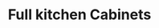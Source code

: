 ---
title: "Full kitchen Cabinets"
image: "src/img/messages_0 (1).webp"
tag:
- portfolio
- cabinetry
---